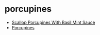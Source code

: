 # porcupines

 * [Scallop Porcupines With Basil Mint Sauce](../../index/s/scallop-porcupines-with-basil-mint-sauce-103867.json)
 * [Porcupines](../../index/p/porcupines.json)

